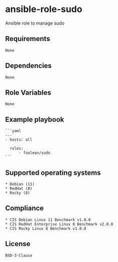 # ansible-role-sudo

Ansible role to manage sudo


## Requirements

    None


## Dependencies

    None


## Role Variables

    None


## Example playbook

    ```yaml
    ---
    - hosts: all

      roles:
          - foolean/sudo
    ```


## Supported operating systems

    * Debian (11)
    * RedHat (8)
    * Rocky (8)


## Compliance

    * CIS Debian Linux 11 Benchmark v1.0.0
    * CIS RedHat Enterprise Linux 8 Benchmark v2.0.0
    * CIS Rocky Linux 8 Benchmark v1.0.0


## License

    BSD-3-Clause
